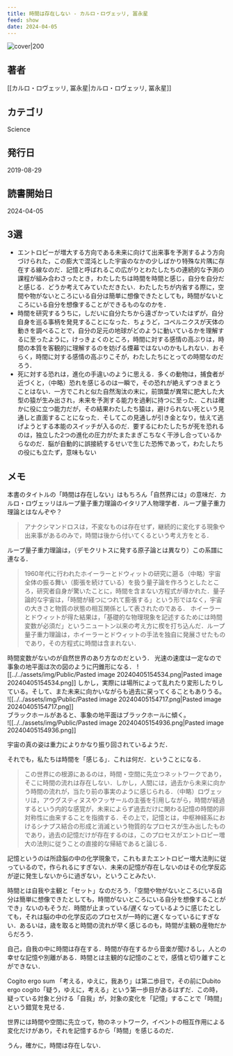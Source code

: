 ```yaml
---
title: 時間は存在しない - カルロ・ロヴェッリ, 冨永星
feed: show
date: 2024-04-05
---
```

![cover|200](http://books.google.com/books/content?id=VR77DwAAQBAJ&printsec=frontcover&img=1&zoom=1&edge=curl&source=gbs_api)
## 著者
[[カルロ・ロヴェッリ, 冨永星|カルロ・ロヴェッリ, 冨永星]]
## カテゴリ
Science
## 発行日
2019-08-29
## 読書開始日
2024-04-05

## 3選
 - エントロピーが増大する方向である未来に向けて出来事を予測するよう方向づけられた，この膨大で混沌とした宇宙のなかの少しばかり特殊な片隅に存在する線なのだ．記憶と呼ばれるこの広がりとわたしたちの連続的な予測の課程が組み合わさったとき，わたしたちは時間を時間と感じ，自分を自分だと感じる．どうか考えてみていただきたい．わたしたちが内省する際に，空間や物がないところにいる自分は簡単に想像できたとしても，時間がないところにいる自分を想像することができるものなのかを．
 - 時間を研究するうちに，しだいに自分たちから遠ざかっていたはずが，自分自身を巡る事柄を発見することになった．ちょうど，コペルニクスが天体の動きを調べることで，自分の足元の地球がどのように動いているかを理解するに至ったように，けっきょくのところ，時間に対する感情の高ぶりは，時間の本質を客観的に理解するのを妨げる煙幕ではないのかもしれない．おそらく，時間に対する感情の高ぶりこそが，わたしたちにとっての時間なのだろう．
 - 死に対する恐れは，進化の手違いのように思える．多くの動物は，捕食者が近づくと，（中略）恐れを感じるのは一瞬で，その恐れが絶えずつきまとうことはない．一方でこれと似た自然淘汰の末に，前頭葉が異常に肥大した大型の猿が生み出され，未来を予測する能力を過剰に持つに至った．これは確かに役に立つ能力だが，その結果わたしたち猿は，避けられない死という見通しと直面することになった．そしてこの見通しが引き金となり，怯えて逃げようとする本能のスイッチが入るのだ．要するにわたしたちが死を恐れるのは，独立した2つの進化の圧力がたまたまぎこちなく干渉し合っているからなのだ．脳が自動的に誤接続するせいで生じた恐怖であって，わたしたちの役にも立たず，意味もない
## メモ
本書のタイトルの「時間は存在しない」はもちろん「自然界には」の意味だ．カルロ・ロヴェッリはループ量子重力理論のイタリア人物理学者．ループ量子重力理論とはなんぞや？

> アナクシマンドロスは，不変なものは存在せず，継続的に変化する現象や出来事があるのみで，時間は後から付いてくるという考え方をとる．

ループ量子重力理論は，（デモクリトスに発する原子論とは異なり）この系譜に連なる．

> 1960年代に行われたホイーラーとドウィットの研究に遡る（中略）宇宙全体の振る舞い（膨張を続けている）を扱う量子論を作ろうとしたところ，研究者自身が驚いたことに，時間を含まない方程式が導かれた．量子論的な宇宙は，「時間が経つにつれて膨張する」という形ではなく，宇宙の大きさと物質の状態の相互関係として表されたのである．
> ホイーラーとドウィットが得た結果は，「基礎的な物理現象を記述するためには時間変数が必須だ」というニュートン以来の考え方に楔を打ち込んだ．ループ量子重力理論は，ホイーラーとドウィットの手法を独自に発展させたものであり，その方程式に時間は含まれない．

時間変数がないのが自然世界のあり方なのだという． 
光速の速度は一定なので事象の地平面は次の図のように円錐形になる．
![[../../assets/img/Public/Pasted image 20240405154534.png|Pasted image 20240405154534.png]]
しかし，実際には場所によって乱れたり変形したりしている。そして、また未来に向かいながらも過去に戻ってくることもありうる。 
![[../../assets/img/Public/Pasted image 20240405154717.png|Pasted image 20240405154717.png]]<br>ブラックホールがあると、事象の地平面はブラックホールに傾く。<br>![[../../assets/img/Public/Pasted image 20240405154936.png|Pasted image 20240405154936.png]]

宇宙の真の姿は重力によりかなり振り回されているようだ．

それでも，私たちは時間を「感じる」．これは何だ．ということになる．

> この世界にの根源にあるのは，時間・空間に先立つネットワークであり，そこに時間の流れは存在しない．しかし，人間には，過去から未来に向かう時間の流れが，当たり前の事実のように感じられる．（中略）ロヴェッリは，アウグスティヌスやフッサールの主張を引用しながら，時間が経過するという内的な感覚が，未来によらず過去だけに関わる記憶の時間的非対称性に由来することを指摘する．その上で，記憶とは，中枢神経系におけるシナプス結合の形成と消滅という物質的なプロセスが生み出したものであり，過去の記憶だけが存在するのは，このプロセスがエントロピー増大の法則に従うことの直接的な帰結であると論じる．

記憶というのは所詮脳の中の化学現象で，これもまたエントロピー増大法則に従っているので，作られるにすぎない．未来の記憶が存在しないのはその化学反応が逆に発生しないからに過ぎない，ということみたい．

時間とは自我や主観と「セット」なのだろう．「空間や物がないところにいる自分は簡単に想像できたとしても，時間がないところにいる自分を想像することができ」ないのもそうだ．時間が止まっている/遅くなっているように感じたとしても，それは脳の中の化学反応のプロセスが一時的に遅くなっているにすぎない．あるいは，歳を取ると時間の流れが早く感じるのも，時間が主観の産物だからだろう．

自己，自我の中に時間は存在する．時間が存在するから音楽が聞けるし，人との幸せな記憶や別離がある．時間とは主観的な記憶のことで，感情と切り離すことができない．

Cogito ergo sum 「考える，ゆえに，我あり」は第二歩目で，その前にDubito ergo cogito「疑う，ゆえに，考える」という第一歩目があるはずだ．この時，疑っている対象と分ける「自我」が，対象の変化を「記憶」することで「時間」という錯覚を見せる．

世界には時間や空間に先立って，物のネットワーク，イベントの相互作用による変化だけがあり，それを記憶するから「時間」を感じるのだ．

うん，確かに，時間は存在しない．
